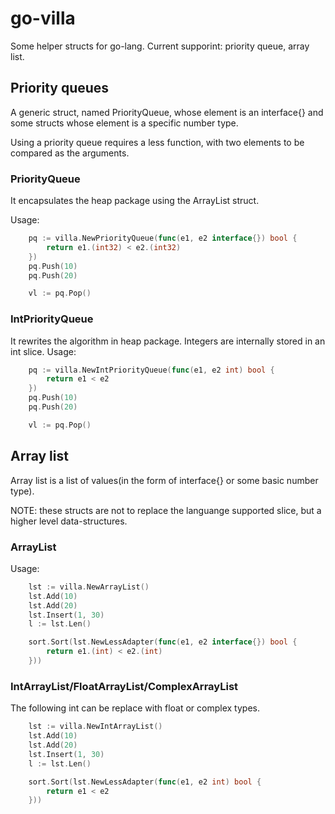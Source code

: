 go-villa
========

Some helper structs for go-lang. Current supporint: priority queue, array list.

Priority queues
---------------
A generic struct, named PriorityQueue, whose element is an interface{} and some structs whose element is a specific number type.

Using a priority queue requires a less function, with two elements to be compared as the arguments.

### PriorityQueue

It encapsulates the heap package using the ArrayList struct.

Usage:
```go
    pq := villa.NewPriorityQueue(func(e1, e2 interface{}) bool {
        return e1.(int32) < e2.(int32)
    })
    pq.Push(10)
    pq.Push(20)

    vl := pq.Pop()
```

### IntPriorityQueue

It rewrites the algorithm in heap package. Integers are internally stored in an int slice.
Usage:
```go
    pq := villa.NewIntPriorityQueue(func(e1, e2 int) bool {
        return e1 < e2
    })
    pq.Push(10)
    pq.Push(20)

    vl := pq.Pop()
```

Array list
---------
Array list is a list of values(in the form of interface{} or some basic number type).

NOTE: these structs are not to replace the languange supported slice, but a higher level data-structures.

### ArrayList
Usage:
```go
    lst := villa.NewArrayList()
    lst.Add(10)
    lst.Add(20)
    lst.Insert(1, 30)
    l := lst.Len()

    sort.Sort(lst.NewLessAdapter(func(e1, e2 interface{}) bool {
        return e1.(int) < e2.(int)
    }))
```

### IntArrayList/FloatArrayList/ComplexArrayList
The following int can be replace with float or complex types.
```go
    lst := villa.NewIntArrayList()
    lst.Add(10)
    lst.Add(20)
    lst.Insert(1, 30)
    l := lst.Len()

    sort.Sort(lst.NewLessAdapter(func(e1, e2 int) bool {
        return e1 < e2
    }))
```
